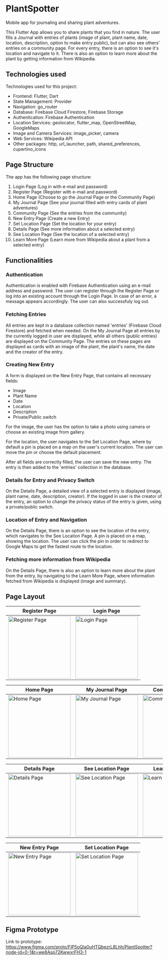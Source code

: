 # PlantSpotter

Mobile app for journaling and sharing plant adventures.

This Flutter App allows you to share plants that you find in nature. The user fills a Journal with entries of plants (image of plant, plant name, date, location, description, option to make entry public), but can also see others' entries on a community page. For every entry, there is an option to see it's location and navigate to it. There is also an option to learn more about the plant by getting information from Wikipedia.


## Technologies used

Technologies used for this project:

- Frontend: Flutter, Dart
- State Management: Provider
- Navigation: go_router
- Database: Firebase Cloud Firestore, Firebase Storage
- Authentication: Firebase Authentication
- Location Services: geolocator, flutter_map, OpenStreetMap, GoogleMaps
- Image and Camera Services: image_picker, camera
- Web Services: Wikipedia API
- Other packages: http, url_launcher, path, shared_preferences, cupertino_icons


## Page Structure

The app has the following page structure:
1. Login Page (Log in with e-mail and password)
2. Register Page (Register with e-mail and password)
3. Home Page (Choose to go the Journal Page or the Community Page)
4. My Journal Page (See your journal filled with entry cards of plant adventures)
5. Community Page (See the entries from the community)
6. New Entry Page (Create a new Entry)
7. Set Location Page (Set the location for your entry)
8. Details Page (See more information about a selected entry)
9. See Location Page (See the location of a selected entry)
10. Learn More Page (Learn more from Wikipedia about a plant from a selected entry)


## Functionalities

### Authentication

Authentication is enabled with Firebase Authentication using an e-mail address and password. The user can register through the Register Page or log into an existing account through the Login Page. In case of an error, a message appears accordingly.
The user can also successfuly log out.

### Fetching Entries

All entries are kept in a database collection named 'entries' (Firebase Cloud Firestore) and fetched when needed. On the My Journal Page all entries by the currently logged in user are displayed, while all others (public entries) are displayed on the Community Page. The entries on these pages are displayed as cards with an image of the plant, the plant's name, the date and the creator of the entry.

### Creating New Entry

A form is displayed on the New Entry Page, that contains all necessary fields:

- Image
- Plant Name
- Date
- Location
- Description
- Private/Public switch

For the image, the user has the option to take a photo using camera or choose an existing image from gallery.

For the location, the user navigates to the Set Location Page, where by default a pin is placed on a map on the user's current location. The user can move the pin or choose the default placement.

After all fields are correctly filled, the user can save the new entry. The entry is then added to the 'entries' collection in the database.

### Details for Entry and Privacy Switch

On the Details Page, a detailed view of a selected entry is displayed (image, plant name, date, description, creator). If the logged in user is the creator of the entry, an option to change the privacy status of the entry is given, using a private/public switch.

### Location of Entry and Navigation

On the Details Page, there is an option to see the location of the entry, which navigates to the See Location Page. A pin is placed on a map, showing the location. The user can click the pin in order to redirect to Google Maps to get the fastest route to the location.

### Fetching more information from Wikipedia

On the Details Page, there is also an option to learn more about the plant from the entry, by navigating to the Learn More Page, where information fetched from Wikipedia is displayed (image and summary).


## Page Layout

| Register Page                                                             | Login Page                                                          |
| ------------------------------------------------------------------------- | ------------------------------------------------------------------- |
| <img src="app_page_images/Register.png" alt="Register Page" width="200"/> | <img src="app_page_images/Login.png" alt="Login Page" width="200"/> |

| Home Page                                                         | My Journal Page                                                              | Community Page                                                              |
| ----------------------------------------------------------------- | ---------------------------------------------------------------------------- | --------------------------------------------------------------------------- |
| <img src="app_page_images/Home.png" alt="Home Page" width="200"/> | <img src="app_page_images/MyJournal.png" alt="My Journal Page" width="200"/> | <img src="app_page_images/Community.png" alt="Community Page" width="200"/> |

| Details Page                                                            | See Location Page                                                                | Learn More Page                                                         |
| ----------------------------------------------------------------------- | -------------------------------------------------------------------------------- | ---------------------------------------------------------------------------- |
| <img src="app_page_images/Details.png" alt="Details Page" width="200"/> | <img src="app_page_images/SeeLocation.png" alt="See Location Page" width="200"/> | <img src="app_page_images/LearnMore.png" alt="Learn More Page" width="200"/> |

| New Entry Page                                                             | Set Location Page                                                                |
| -------------------------------------------------------------------------- | -------------------------------------------------------------------------------- |
| <img src="app_page_images/NewEntry.png" alt="New Entry Page" width="200"/> | <img src="app_page_images/SetLocation.png" alt="Set Location Page" width="200"/> |


## Figma Prototype

Link to prototype: https://www.figma.com/proto/FlP5oQla0uHTQbezrL8Lhh/PlantSpotter?node-id=0-1&t=we8Asp72KwwxrFH3-1
